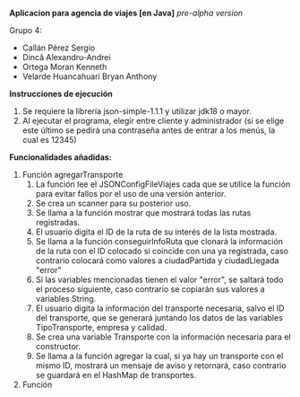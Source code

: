 **Aplicacion para agencia de viajes [en Java]** *pre-alpha version*

Grupo 4:
- Callán Pérez Sergio
- Dincă Alexandru-Andrei
- Ortega Moran Kenneth 
- Velarde Huancahuari Bryan Anthony

**Instrucciones de ejecución**
1. Se requiere la librería json-simple-1.1.1 y utilizar jdk18 o mayor.
2. Al ejecutar el programa, elegir entre cliente y administrador (si se elige este último se pedirá una contraseña antes de entrar a los menús, la cual es 12345)

**Funcionalidades añadidas:**

1. Función agregarTransporte
   1. La función lee el JSONConfigFileViajes cada que se utilice la función para evitar fallos por el uso de una versión anterior.
   2. Se crea un scanner para su posterior uso.
   3. Se llama a la función mostrar que mostrará todas las rutas registradas.
   4. El usuario digita el ID de la ruta de su interés de la lista mostrada.
   5. Se llama a la función conseguirInfoRuta que clonará la información de la ruta con el ID colocado si coincide con una ya registrada, caso contrario colocará como      valores a ciudadPartida y ciudadLlegada "error"
   6. Si las variables mencionadas tienen el valor "error", se saltará todo el proceso siguiente, caso contrario se copiarán sus valores a variables String.
   7. El usuario digita la información del transporte necesaria, salvo el ID del transporte, que se generará juntando los datos de las variables TipoTransporte, empresa
   y calidad.
   8. Se crea una variable Transporte con la información necesaria para el constructor.
   9. Se llama a la función agregar la cual, si ya hay un transporte con el mismo ID, mostrará un mensaje de aviso y retornará, caso contrario se guardará en el HashMap
      de transportes.
3. Función 
